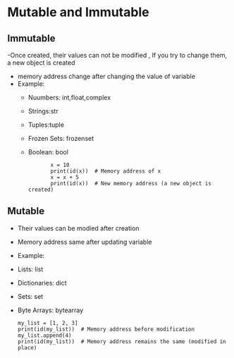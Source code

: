 # Mutable and Immutable

## Immutable 
 -Once created, their values can not be modified , If you try to change them, a new object is created
  - memory address change after changing the value of variable
 - Example:
   - Nuumbers: int,float,complex
   - Strings:str
   - Tuples:tuple
   - Frozen Sets: frozenset
   - Boolean: bool

                x = 10
                print(id(x))  # Memory address of x
                x = x + 5
                print(id(x))  # New memory address (a new object is created)

## Mutable
- Their values can be modied after creation
 - Memory address same after updating variable
 - Example:
  - Lists: list
  - Dictionaries: dict
  - Sets: set
  - Byte Arrays: bytearray

        my_list = [1, 2, 3]
        print(id(my_list))  # Memory address before modification
        my_list.append(4)  
        print(id(my_list))  # Memory address remains the same (modified in place)
